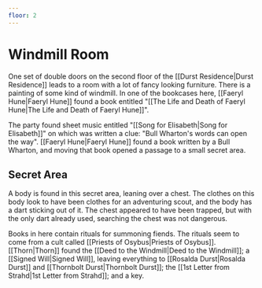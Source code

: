 ```yaml
---
floor: 2
---
```


# Windmill Room

One set of double doors on the second floor of the [[Durst Residence|Durst Residence]] leads to a room with a lot of fancy looking furniture. There is a painting of some kind of windmill. In one of the bookcases here, [[Faeryl Hune|Faeryl Hune]] found a book entitled "[[The Life and Death of Faeryl Hune|The Life and Death of Faeryl Hune]]".

The party found sheet music entitled "[[Song for Elisabeth|Song for Elisabeth]]" on which was written a clue: "Bull Wharton's words can open the way". [[Faeryl Hune|Faeryl Hune]] found a book written by a Bull Wharton, and moving that book opened a passage to a small secret area.

## Secret Area

A body is found in this secret area, leaning over a chest. The clothes on this body look to have been clothes for an adventuring scout, and the body has a dart sticking out of it. The chest appeared to have been trapped, but with the only dart already used, searching the chest was not dangerous.

Books in here contain rituals for summoning fiends. The rituals seem to come from a cult called [[Priests of Osybus|Priests of Osybus]]. [[Thorn|Thorn]] found the [[Deed to the Windmill|Deed to the Windmill]]; a [[Signed Will|Signed Will]], leaving everything to [[Rosalda Durst|Rosalda Durst]] and [[Thornbolt Durst|Thornbolt Durst]]; the [[1st Letter from Strahd|1st Letter from Strahd]]; and a key.
